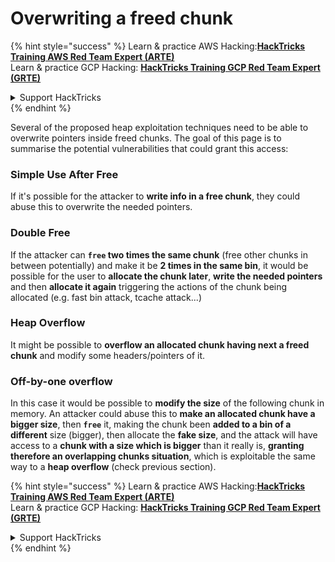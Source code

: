 # Overwriting a freed chunk

{% hint style="success" %}
Learn & practice AWS Hacking:<img src="/.gitbook/assets/arte.png" alt="" data-size="line">[**HackTricks Training AWS Red Team Expert (ARTE)**](https://training.hacktricks.xyz/courses/arte)<img src="/.gitbook/assets/arte.png" alt="" data-size="line">\
Learn & practice GCP Hacking: <img src="/.gitbook/assets/grte.png" alt="" data-size="line">[**HackTricks Training GCP Red Team Expert (GRTE)**<img src="/.gitbook/assets/grte.png" alt="" data-size="line">](https://training.hacktricks.xyz/courses/grte)

<details>

<summary>Support HackTricks</summary>

* Check the [**subscription plans**](https://github.com/sponsors/carlospolop)!
* **Join the** 💬 [**Discord group**](https://discord.gg/hRep4RUj7f) or the [**telegram group**](https://t.me/peass) or **follow** us on **Twitter** 🐦 [**@hacktricks\_live**](https://twitter.com/hacktricks\_live)**.**
* **Share hacking tricks by submitting PRs to the** [**HackTricks**](https://github.com/carlospolop/hacktricks) and [**HackTricks Cloud**](https://github.com/carlospolop/hacktricks-cloud) github repos.

</details>
{% endhint %}

Several of the proposed heap exploitation techniques need to be able to overwrite pointers inside freed chunks. The goal of this page is to summarise the potential vulnerabilities that could grant this access:

### Simple Use After Free

If it's possible for the attacker to **write info in a free chunk**, they could abuse this to overwrite the needed pointers.

### Double Free

If the attacker can **`free` two times the same chunk** (free other chunks in between potentially) and make it be **2 times in the same bin**, it would be possible for the user to **allocate the chunk later**, **write the needed pointers** and then **allocate it again** triggering the actions of the chunk being allocated (e.g. fast bin attack, tcache attack...)

### Heap Overflow

It might be possible to **overflow an allocated chunk having next a freed chunk** and modify some headers/pointers of it.

### Off-by-one overflow

In this case it would be possible to **modify the size** of the following chunk in memory. An attacker could abuse this to **make an allocated chunk have a bigger size**, then **`free`** it, making the chunk been **added to a bin of a different** size (bigger), then allocate the **fake size**, and the attack will have access to a **chunk with a size which is bigger** than it really is, **granting therefore an overlapping chunks situation**, which is exploitable the same way to a **heap overflow** (check previous section).

{% hint style="success" %}
Learn & practice AWS Hacking:<img src="/.gitbook/assets/arte.png" alt="" data-size="line">[**HackTricks Training AWS Red Team Expert (ARTE)**](https://training.hacktricks.xyz/courses/arte)<img src="/.gitbook/assets/arte.png" alt="" data-size="line">\
Learn & practice GCP Hacking: <img src="/.gitbook/assets/grte.png" alt="" data-size="line">[**HackTricks Training GCP Red Team Expert (GRTE)**<img src="/.gitbook/assets/grte.png" alt="" data-size="line">](https://training.hacktricks.xyz/courses/grte)

<details>

<summary>Support HackTricks</summary>

* Check the [**subscription plans**](https://github.com/sponsors/carlospolop)!
* **Join the** 💬 [**Discord group**](https://discord.gg/hRep4RUj7f) or the [**telegram group**](https://t.me/peass) or **follow** us on **Twitter** 🐦 [**@hacktricks\_live**](https://twitter.com/hacktricks\_live)**.**
* **Share hacking tricks by submitting PRs to the** [**HackTricks**](https://github.com/carlospolop/hacktricks) and [**HackTricks Cloud**](https://github.com/carlospolop/hacktricks-cloud) github repos.

</details>
{% endhint %}

